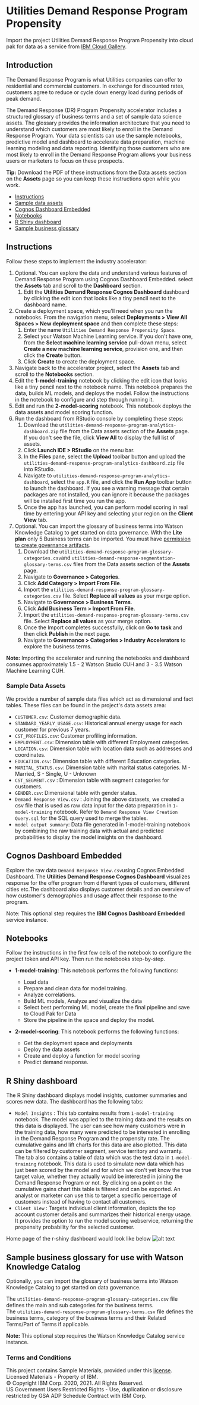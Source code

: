 # Utilities Demand Response Program Propensity
Import the project Utilities Demand Response Program Propensity
into cloud pak for data as a service from [IBM Cloud Gallery](
https://dataplatform.cloud.ibm.com/exchange/public/entry/view/14ea8dfab582137c695a6630e9137ea0?context=cpdaas). <br>

## Introduction
The Demand Response Program is what Utilities companies can offer to residential and commercial customers. In exchange for discounted rates, customers agree to reduce or cycle down energy load during periods of peak demand.

The Demand Response (DR) Program Propensity accelerator includes a structured glossary of business terms and a set of sample data science assets. The glossary provides the information architecture that you need to understand which customers are most likely to enroll in the Demand Response Program. Your data scientists can use the sample notebooks, predictive model and dashboard to accelerate data preparation, machine learning modeling and data reporting. Identifying those customers who are most likely to enroll in the Demand Response Program allows your business users or marketers to focus on these prospects.

**Tip:** Download the PDF of these instructions from the Data assets section on the **Assets** page so you can keep these instructions open while you work.

- [Instructions](#instructions)
- [Sample data assets](#data-assets)
- [Cognos Dashboard Embedded](#cognos-dashboard)
- [Notebooks](#notebooks)
- [R Shiny dashboard](#dashboard)
- [Sample business glossary](#glossary)


<a id="instructions"></a>
## Instructions
Follow these steps to implement the industry accelerator:
1. Optional.  You can explore the data and understand various features of Demand Response Program using Cognos Dashboard Embedded. select the **Assets** tab and scroll to the **Dashboard** section.
    1. Edit the **Utilities Demand Response Cognos Dashboard** dashboard by clicking the edit icon  that looks like a tiny pencil next to the dashboard name.
1. Create a deployment space, which you'll need when you run the notebooks. From the navigation menu, select **Deployments > View All Spaces > New deployment space** and then complete these steps:
    1. Enter the name `Utilities Demand Response Propensity Space`.
    1. Select your Watson Machine Learning service. If you don't have one, from the **Select machine learning service** pull-down menu, select **Create a new machine learning service**, provision one, and then click the **Create** button.
    1. Click **Create** to create the deployment space.
1. Navigate back to the accelerator project, select the **Assets** tab and scroll to the **Notebooks** section.
1. Edit the  **1-model-training** notebook by clicking the edit icon that looks like a tiny pencil next to the notebook name. This notebook prepares the data, builds ML models, and deploys the model. Follow the instructions in the notebook to configure and step through running it.
1. Edit and run the **2-model-scoring** notebook. This notebook deploys the data assets and model scoring function.
1. Run the dashboard from RStudio console by completing these steps:
    1. Download the `utilities-demand-response-program-analytics-dashboard.zip` file from the Data assets section of the **Assets** page. If you don't see the file, click **View All** to display the full list of assets.
    1. Click **Launch IDE > RStudio** on the menu bar. 
    1. In the **Files** pane, select the **Upload** toolbar button and upload the `utilities-demand-response-program-analytics-dashboard.zip` file into RStudio.
    1. Navigate to `utilities-demand-response-program-analytics-dashboard`, select the `app.R` file, and click the **Run App** toolbar button to launch the dashboard. If you see a warning message that certain packages are not installed, you can ignore it because the packages will be installed first time you run the app. 
    1. Once the app has launched, you can perform model scoring in real time by entering your API key and selecting your region on the **Client View** tab.
1. Optional.  You can import the glossary of business terms into Watson Knowledge Catalog to get started on data governance. With the **Lite plan** only 5 Business terms can be imported. You must have <a href="https://dataplatform.cloud.ibm.com/docs/content/wsj/catalog/roles-wkcop.html" target="_blank" rel="noopener noreferrer">permission to create governance artifacts</a>.
    1. Download the `utilities-demand-response-program-glossary-categories.csv`and `utilities-demand-response-segmentation-glossary-terms.csv` files from the Data assets section of the **Assets** page.
    1. Navigate to **Governance > Categories**.
    1. Click **Add Category > Import From File**. 
    1. Import the `utilities-demand-response-program-glossary-categories.csv` file. Select **Replace all values** as your merge option.
    1. Navigate to **Governance > Business Terms**.
    1. Click **Add Business Term > Import From File**. 
    1. Import the `utilities-demand-response-program-glossary-terms.csv` file. Select **Replace all values** as your merge option.
    1. Once the Import completes successfully, click on **Go to task** and then click **Publish** in the next page.
    1. Navigate to **Governance > Categories > Industry Accelerators** to explore the business terms.

**Note:** Importing the accelerator and running the notebooks and dashboard consumes approximately 1.5 - 2 Watson Studio CUH and 3 - 3.5 Watson Machine Learning CUH.


 <a id="data-assets"></a>
### Sample Data Assets
We provide a number of sample data files which act as dimensional and fact tables. These files can be found in the project's data assets area:
- `CUSTOMER.csv`: Customer demographic data.
- `STANDARD_YEARLY_USAGE.csv`: Historical annual energy usage for each customer for previous 7 years.
- `CST_PROFILES.csv`: Customer profiling information.
- `EMPLOYMENT.csv`: Dimension table with different Employment categories.
- `LOCATION.csv`: Dimension table with location data such as addresses and coordinates.
- `EDUCATION.csv`: Dimension table with different Education categories.
- `MARITAL_STATUS.csv`: Dimension table with marital status categories. M - Married, S - Single, U - Unknown
- `CST_SEGMENT.csv` : Dimension table with segment categories for customers.
-  `GENDER.csv`: Dimensional table with gender status.
- `Demand Response View.csv` : Joining the above datasets, we created a csv file that is used as raw data input for the data preparation in `1-model-training` notebook. Refer to `Demand Response View Creation Query.sql` for the SQL query used to merge the tables.
- `model output summary`: Data file generated in 1-model-training notebook by combining the raw training data with actual and predicted probabilities to display the model insights on the dashboard.

<a id="cognos-dashboard"></a>
## Cognos Dashboard Embedded
Explore the raw data `Demand Response View.csv`using Cognos Embedded Dashboard. The **Utilities Demand Response Cognos Dashboard**  visualizes response for the offer program from different types of customers, different cities etc.The dashboard also displays customer details and an overview of how customer's demographics and usage affect their response to the program.

Note: This optional step requires the **IBM Cognos Dashboard Embedded** service instance.

<a id="notebooks"></a>
## Notebooks
Follow the instructions in the first few cells of the notebook to configure the project token and API key. Then run the notebooks step-by-step.
- **1-model-training**: This notebook performs the following functions: 
    - Load data
    - Prepare and clean data for model training.
    - Analyze correlations.
    - Build ML models, Analyze and visualize the data
    - Select best performing ML model, create the final pipeline and save to Cloud Pak for Data
    - Store the pipeline in the space and deploy the model. <br>

- **2-model-scoring**: This notebook performs the following functions: 
    - Get the deployment space and deployments
    - Deploy the data assets
    - Create and deploy a function for model scoring
    - Predict demand response.  <br>


<a id="dashboard"></a>
## R Shiny dashboard
The R Shiny dashboard displays model insights, customer summaries and scores new data. The dashboard has the following tabs:
- `Model Insights` : This tab contains results from `1-model-training` notebook. The model was applied to the training data and the results on this data is displayed. The user can see how many customers were in the training data, how many were predicted to be interested in enrolling in the Demand Response Program and the propensity rate. The cumulative gains and lift charts for this data are also plotted. This data can be filtered by customer segment, service territory and warranty. The tab also contains a table of data which was the test data in `1-model-training` notebook. This data is used to simulate new data which has just been scored by the model and for which we don't yet know the true target value, whether they actually would be interested in joining the Demand Response Program or not. By clicking on a point on the cumulative gains chart this table is filtered and can be exported. An analyst or marketer can use this to target a specific percentage of customers instead of having to contact all customers.
- `Client View` : Targets individual client information, depicts the top account customer details and summarizes their historical energy usage. It provides the option to run the model scoring webservice, returning the propensity probability for the selected customer.

Home page of the r-shiny dashboard would look like below
![alt text](https://public.dhe.ibm.com/software/data/sw-library/cognos/mobile/C11/catalog/images/cp4d/utilities-demand-response-dashboard.png)

<a id="glossary"></a>
## Sample business glossary for use with Watson Knowledge Catalog
Optionally, you can import the glossary of business terms into Watson Knowledge Catalog to get started on data governance. <br>

The `utilities-demand-response-program-glossary-categories.csv` file defines the main and sub categories for the business terms. <br>
The `utilities-demand-response-program-glossary-terms.csv` file defines the business terms, category of the business terms and their Related Terms/Part of Terms if applicable. <br>

**Note:** This optional step requires the Watson Knowledge Catalog service instance. 

### Terms and Conditions
This project contains Sample Materials, provided under this <a href="https://github.com/IBM/Industry-Accelerators/blob/master/CPD%20SaaS/LICENSE" target="_blank" rel="noopener noreferrer">license</a>. <br/>
Licensed Materials - Property of IBM. <br/>
© Copyright IBM Corp. 2020, 2021. All Rights Reserved. <br/>
US Government Users Restricted Rights - Use, duplication or disclosure restricted by GSA ADP Schedule Contract with IBM Corp.<br/>

